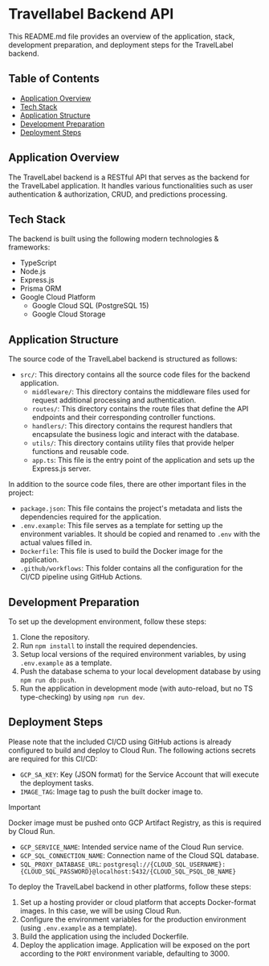 # Travellabel Backend API

This README.md file provides an overview of the application, stack, development preparation, and deployment steps for the TravelLabel backend.

## Table of Contents
- [Application Overview](#application-overview)
- [Tech Stack](#tech-stack)
- [Application Structure](#application-structure)
- [Development Preparation](#development-preparation)
- [Deployment Steps](#deployment-steps)

## Application Overview

The TravelLabel backend is a RESTful API that serves as the backend for the TravelLabel application. It handles various functionalities such as user authentication & authorization, CRUD, and predictions processing.

## Tech Stack

The backend is built using the following modern technologies & frameworks:

- TypeScript
- Node.js
- Express.js
- Prisma ORM
- Google Cloud Platform
    - Google Cloud SQL (PostgreSQL 15)
    - Google Cloud Storage

## Application Structure

The source code of the TravelLabel backend is structured as follows:

- `src/`: This directory contains all the source code files for the backend application.
    - `middleware/`: This directory contains the middleware files used for request additional processing and authentication.
    - `routes/`: This directory contains the route files that define the API endpoints and their corresponding controller functions.
    - `handlers/`: This directory contains the requrest handlers that encapsulate the business logic and interact with the database.
    - `utils/`: This directory contains utility files that provide helper functions and reusable code.
    - `app.ts`: This file is the entry point of the application and sets up the Express.js server.

In addition to the source code files, there are other important files in the project:

- `package.json`: This file contains the project's metadata and lists the dependencies required for the application.
- `.env.example`: This file serves as a template for setting up the environment variables. It should be copied and renamed to `.env` with the actual values filled in.
- `Dockerfile`: This file is used to build the Docker image for the application.
- `.github/workflows`: This folder contains all the configuration for the CI/CD pipeline using GitHub Actions.

## Development Preparation

To set up the development environment, follow these steps:

1. Clone the repository.
2. Run `npm install` to install the required dependencies.
3. Setup local versions of the required environment variables, by using `.env.example` as a template.
4. Push the database schema to your local development database by using `npm run db:push`.
5. Run the application in development mode (with auto-reload, but no TS type-checking) by using `npm run dev`.

## Deployment Steps

Please note that the included CI/CD using GitHub actions is already configured to build and deploy to Cloud Run. The following actions secrets are required for this CI/CD:
- `GCP_SA_KEY`: Key (JSON format) for the Service Account that will execute the deployment tasks.
- `IMAGE_TAG`: Image tag to push the built docker image to.
> [!IMPORTANT]
> Docker image must be pushed onto GCP Artifact Registry, as this is required by Cloud Run.
- `GCP_SERVICE_NAME`: Intended service name of the Cloud Run service.
- `GCP_SQL_CONNECTION_NAME`: Connection name of the Cloud SQL database.
- `SQL_PROXY_DATABASE_URL`: `postgresql://{CLOUD_SQL_USERNAME}:{CLOUD_SQL_PASSWORD}@localhost:5432/{CLOUD_SQL_PSQL_DB_NAME}`

To deploy the TravelLabel backend in other platforms, follow these steps:

1. Set up a hosting provider or cloud platform that accepts Docker-format images. In this case, we will be using Cloud Run.
2. Configure the environment variables for the production environment (using `.env.example` as a template).
3. Build the application using the included Dockerfile.
4. Deploy the application image. Application will be exposed on the port according to the `PORT` environment variable, defaulting to 3000.
